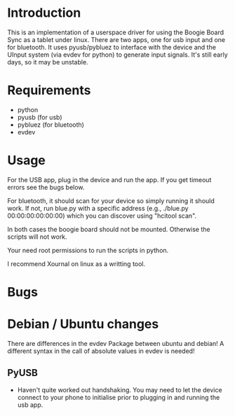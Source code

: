 # Introduction

This is an implementation of a userspace driver for using the Boogie Board Sync
as a tablet under linux.  There are two apps, one for usb input and one for
bluetooth.  It uses pyusb/pybluez to interface with the device and the UInput
system (via evdev for python) to generate input signals.  It's still early
days, so it may be unstable.

# Requirements

- python
- pyusb (for usb)
- pybluez (for bluetooth)
- evdev

# Usage

For the USB app, plug in the device and run the app. If you get timeout errors see the bugs below.

For bluetooth, it should scan for your device so simply running it should work.  If not, run blue.py with a specific address (e.g., ./blue.py 00:00:00:00:00:00) which you can discover using "hcitool scan".

In both cases the boogie board should not be mounted. Otherwise the scripts will not work.

Your need root permissions to run the scripts in python.

I recommend Xournal on linux as a writting tool.

# Bugs

# Debian / Ubuntu changes
There are differences in the evdev Package between ubuntu and debian! A different syntax in the call of absolute values in evdev is needed!

## PyUSB

- Haven't quite worked out handshaking.  You may need to let the device connect to your phone to initialise prior to plugging in and running the usb app.

